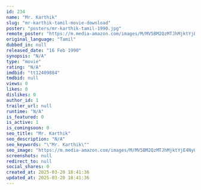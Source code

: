 ```yaml
---
id: 234
name: "Mr. Karthik"
slug: "mr-karthik-tamil-movie-download"
poster: "posters/mr-karthik-tamil-1990.jpg"
remote_poster: "https://m.media-amazon.com/images/M/MV5BM2QzMTJhMjktYjE4Ny00NTFjLTlkMjQtNjNkZTc4NWJhMWI5XkEyXkFqcGdeQXVyMzYxOTQ3MDg@._V1_SX300.jpg"
original_language: "Tamil"
dubbed_in: null
released_date: "16 Feb 1990"
synopsis: "N/A"
type: "movie"
rating: "N/A"
imdbid: "tt12409884"
tmdbid: null
views: 0
likes: 0
dislikes: 0
author_id: 1
trailer_url: null
runtime: "N/A"
is_featured: 0
is_active: 1
is_comingsoon: 0
seo_title: "Mr. Karthik"
seo_description: "N/A"
seo_keywords: "\"Mr. Karthik\""
seo_image: "https://m.media-amazon.com/images/M/MV5BM2QzMTJhMjktYjE4Ny00NTFjLTlkMjQtNjNkZTc4NWJhMWI5XkEyXkFqcGdeQXVyMzYxOTQ3MDg@._V1_SX300.jpg"
screenshots: null
redirect_to: null
social_shares: 0
created_at: 2025-03-20 18:41:36
updated_at: 2025-03-20 18:41:36
---
```


